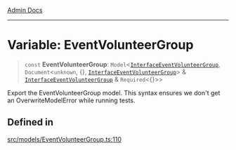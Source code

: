 [Admin Docs](/)

***

# Variable: EventVolunteerGroup

> `const` **EventVolunteerGroup**: `Model`\<[`InterfaceEventVolunteerGroup`](../interfaces/InterfaceEventVolunteerGroup.md), `Document`\<`unknown`, \{\}, [`InterfaceEventVolunteerGroup`](../interfaces/InterfaceEventVolunteerGroup.md)\> & [`InterfaceEventVolunteerGroup`](../interfaces/InterfaceEventVolunteerGroup.md) & `Required`\<\{\}\>\>

Export the EventVolunteerGroup model.
This syntax ensures we don't get an OverwriteModelError while running tests.

## Defined in

[src/models/EventVolunteerGroup.ts:110](https://github.com/Suyash878/talawa-api/blob/cfd688207611ba245c99edd8dbaccb2cdbf6a043/src/models/EventVolunteerGroup.ts#L110)
